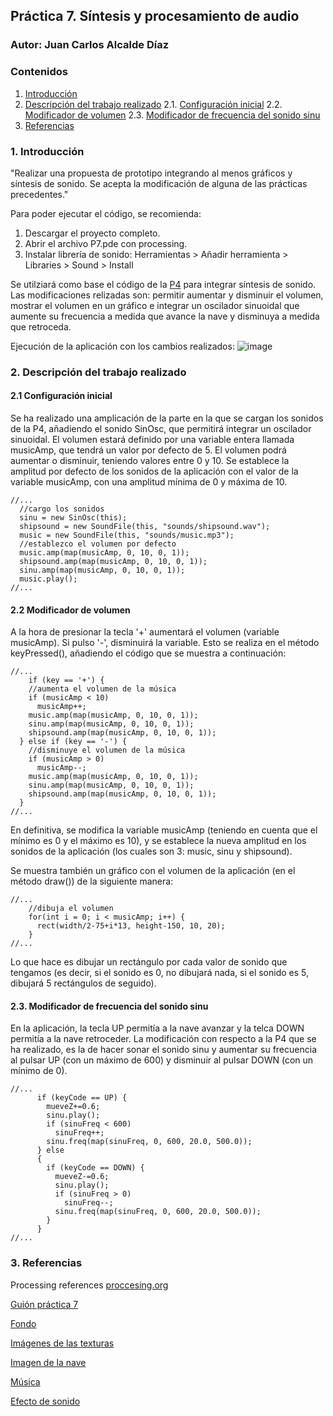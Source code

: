 ## Práctica 7. Síntesis y procesamiento de audio
### Autor: Juan Carlos Alcalde Díaz

### Contenidos

1. [Introducción](#introduccion)
2. [Descripción del trabajo realizado](#descripcion-trabajo)
  2.1. [Configuración inicial](#config-inicial)
  2.2. [Modificador de volumen](#volumen)
  2.3. [Modificador de frecuencia del sonido sinu](#frecuencia)
3. [Referencias](#referencias)

### 1. Introducción <a name="introduccion"/>
"Realizar una propuesta de prototipo integrando al menos gráficos y síntesis de sonido. Se acepta la modificación de alguna de las prácticas precedentes."

Para poder ejecutar el código, se recomienda:
1. Descargar el proyecto completo.
2. Abrir el archivo P7.pde con processing.
3. Instalar librería de sonido: Herramientas > Añadir herramienta > Libraries > Sound > Install

Se utilziará como base el código de la [P4](https://github.com/juancad/CIU/tree/main/P4) para integrar síntesis de sonido. Las modificaciones relizadas son: permitir aumentar y disminuir el volumen, mostrar el volumen en un gráfico e integrar un oscilador sinuoidal que aumente su frecuencia a medida que avance la nave y disminuya a medida que retroceda.

Ejecución de la aplicación con los cambios realizados:
![image](https://user-images.githubusercontent.com/91132611/160536967-7222025b-5b61-4c7f-84b0-3b16dcd29468.png)

### 2. Descripción del trabajo realizado <a name="descripcion-trabajo"/>
#### 2.1 Configuración inicial <a name="config-inicial"/>
Se ha realizado una amplicación de la parte en la que se cargan los sonidos de la P4, añadiendo el sonido SinOsc, que permitirá integrar un oscilador sinuoidal. El volumen estará definido por una variable entera llamada musicAmp, que tendrá un valor por defecto de 5. El volumen podrá aumentar o disminuir, teniendo valores entre 0 y 10. Se establece la amplitud por defecto de los sonidos de la aplicación con el valor de la variable musicAmp, con una amplitud mínima de 0 y máxima de 10.

```
//...
  //cargo los sonidos
  sinu = new SinOsc(this);
  shipsound = new SoundFile(this, "sounds/shipsound.wav");
  music = new SoundFile(this, "sounds/music.mp3");
  //establezco el volumen por defecto
  music.amp(map(musicAmp, 0, 10, 0, 1));
  shipsound.amp(map(musicAmp, 0, 10, 0, 1));
  sinu.amp(map(musicAmp, 0, 10, 0, 1));
  music.play();
//...
```

#### 2.2 Modificador de volumen <a name="volumen"/>
A la hora de presionar la tecla '+' aumentará el volumen (variable musicAmp). Si pulso '-', disminuirá la variable. Esto se realiza en el método keyPressed(), añadiendo el código que se muestra a continuación:

```  
//...
    if (key == '+') {
    //aumenta el volumen de la música
    if (musicAmp < 10)
      musicAmp++;
    music.amp(map(musicAmp, 0, 10, 0, 1));
    sinu.amp(map(musicAmp, 0, 10, 0, 1));
    shipsound.amp(map(musicAmp, 0, 10, 0, 1));
  } else if (key == '-') {
    //disminuye el volumen de la música
    if (musicAmp > 0)
      musicAmp--;
    music.amp(map(musicAmp, 0, 10, 0, 1));
    sinu.amp(map(musicAmp, 0, 10, 0, 1));
    shipsound.amp(map(musicAmp, 0, 10, 0, 1));
  }
//...
```
En definitiva, se modifica la variable musicAmp (teniendo en cuenta que el mínimo es 0 y el máximo es 10), y se establece la nueva amplitud en los sonidos de la aplicación (los cuales son 3: music, sinu y shipsound).

Se muestra también un gráfico con el volumen de la aplicación (en el método draw()) de la siguiente manera:
```  
//...
    //dibuja el volumen
    for(int i = 0; i < musicAmp; i++) {
      rect(width/2-75+i*13, height-150, 10, 20);
    }
//...
```
Lo que hace es dibujar un rectángulo por cada valor de sonido que tengamos (es decir, si el sonido es 0, no dibujará nada, si el sonido es 5, dibujará 5 rectángulos de seguido).


#### 2.3. Modificador de frecuencia del sonido sinu <a name="frecuencia"/>
En la aplicación, la tecla UP permitía a la nave avanzar y la telca DOWN permitía a la nave retroceder. La modificación con respecto a la P4 que se ha realizado, es la de hacer sonar el sonido sinu y aumentar su frecuencia al pulsar UP (con un máximo de 600) y disminuir al pulsar DOWN (con un mínimo de 0).
```
//...
      if (keyCode == UP) {
        mueveZ+=0.6;
        sinu.play();
        if (sinuFreq < 600)
          sinuFreq++;
        sinu.freq(map(sinuFreq, 0, 600, 20.0, 500.0));
      } else
      {
        if (keyCode == DOWN) {
          mueveZ-=0.6;
          sinu.play();
          if (sinuFreq > 0)
            sinuFreq--;
          sinu.freq(map(sinuFreq, 0, 600, 20.0, 500.0));
        }
      }
//...
```

### 3. Referencias <a name="referencias"></a>
Processing references [proccesing.org](https://processing.org/reference/)

[Guión práctica 7](https://github.com/otsedom/otsedom.github.io/blob/main/CIU/P7/README.md)

[Fondo](https://www.deviantart.com/paulinemoss/art/Telescopic-View-426425862)

[Imágenes de las texturas](http://frederickhiggins.com/celestia/terrestrials.htm)

[Imagen de la nave](https://www.nicepng.com/ourpic/u2w7i1u2e6i1a9q8_spaceship-cockpit-png-sci-fi-cockpit-png/)

[Música](https://pixabay.com/music/upbeat-space-chillout-14194/)

[Efecto de sonido](https://freesound.org/people/NicknameLarry/sounds/492072/)
